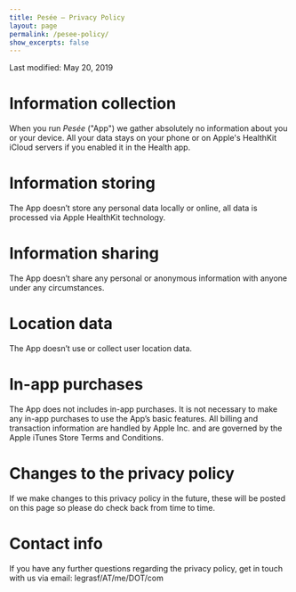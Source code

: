 ```yaml
---
title: Pesée — Privacy Policy
layout: page
permalink: /pesee-policy/
show_excerpts: false
---
```


Last modified: May 20, 2019


# Information collection

When you run *Pesée* ("App") we gather absolutely no information about you or your device. All your data stays on your phone or on Apple's HealthKit iCloud servers if you enabled it in the Health app.


# Information storing

The App doesn’t store any personal data locally or online, all data is processed via Apple HealthKit technology.


# Information sharing

The App doesn’t share any personal or anonymous information with anyone under any circumstances.


# Location data

The App doesn’t use or collect user location data.


# In-app purchases

The App does not includes in-app purchases. It is not necessary to make any in-app purchases to use the App’s basic features. All billing and transaction information are handled by Apple Inc. and are governed by the Apple iTunes Store Terms and Conditions.


# Changes to the privacy policy

If we make changes to this privacy policy in the future, these will be posted on this page so please do check back from time to time.


# Contact info

If you have any further questions regarding the privacy policy, get in touch with us via email: legrasf/AT/me/DOT/com